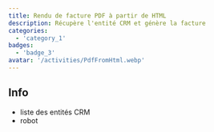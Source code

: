 ```yaml
---
title: Rendu de facture PDF à partir de HTML
description: Récupère l'entité CRM et génère la facture
categories: 
  - 'category_1'
badges: 
  - 'badge_3'
avatar: '/activities/PdfFromHtml.webp'
---
```

## Info

- liste des entités CRM
- robot
